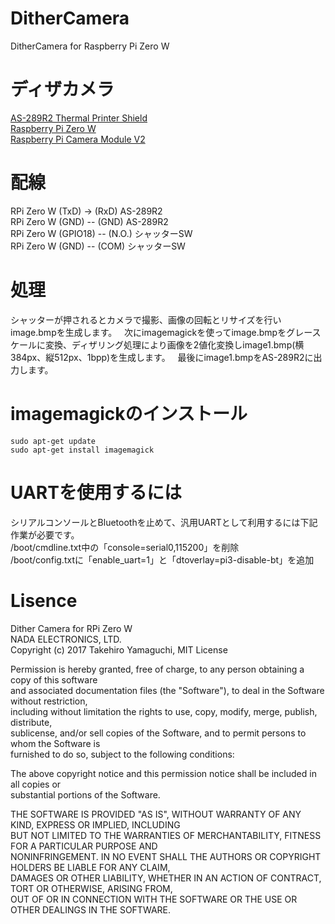 # DitherCamera
DitherCamera for Raspberry Pi Zero W

# ディザカメラ
[AS-289R2 Thermal Printer Shield](http://www.nada.co.jp/as289r2/)  
[Raspberry Pi Zero W](https://www.raspberrypi.org/)  
[Raspberry Pi Camera Module V2](https://www.raspberrypi.org/)  

# 配線
RPi Zero W (TxD) -> (RxD) AS-289R2  
RPi Zero W (GND) -- (GND) AS-289R2  
RPi Zero W (GPIO18) -- (N.O.) シャッターSW  
RPi Zero W (GND) -- (COM) シャッターSW  

# 処理
シャッターが押されるとカメラで撮影、画像の回転とリサイズを行いimage.bmpを生成します。  
次にimagemagickを使ってimage.bmpをグレースケールに変換、ディザリング処理により画像を2値化変換しimage1.bmp(横384px、縦512px、1bpp)を生成します。  
最後にimage1.bmpをAS-289R2に出力します。  

# imagemagickのインストール
```
sudo apt-get update
sudo apt-get install imagemagick
```
# UARTを使用するには
シリアルコンソールとBluetoothを止めて、汎用UARTとして利用するには下記作業が必要です。  
/boot/cmdline.txt中の「console=serial0,115200」を削除  
/boot/config.txtに「enable_uart=1」と「dtoverlay=pi3-disable-bt」を追加  

# Lisence
Dither Camera for RPi Zero W  
NADA ELECTRONICS, LTD.  
Copyright (c) 2017 Takehiro Yamaguchi, MIT License  

Permission is hereby granted, free of charge, to any person obtaining a copy of this software  
and associated documentation files (the "Software"), to deal in the Software without restriction,  
including without limitation the rights to use, copy, modify, merge, publish, distribute,  
sublicense, and/or sell copies of the Software, and to permit persons to whom the Software is  
furnished to do so, subject to the following conditions:  

The above copyright notice and this permission notice shall be included in all copies or  
substantial portions of the Software.  

THE SOFTWARE IS PROVIDED "AS IS", WITHOUT WARRANTY OF ANY KIND, EXPRESS OR IMPLIED, INCLUDING  
BUT NOT LIMITED TO THE WARRANTIES OF MERCHANTABILITY, FITNESS FOR A PARTICULAR PURPOSE AND  
NONINFRINGEMENT. IN NO EVENT SHALL THE AUTHORS OR COPYRIGHT HOLDERS BE LIABLE FOR ANY CLAIM,  
DAMAGES OR OTHER LIABILITY, WHETHER IN AN ACTION OF CONTRACT, TORT OR OTHERWISE, ARISING FROM,  
OUT OF OR IN CONNECTION WITH THE SOFTWARE OR THE USE OR OTHER DEALINGS IN THE SOFTWARE.  
